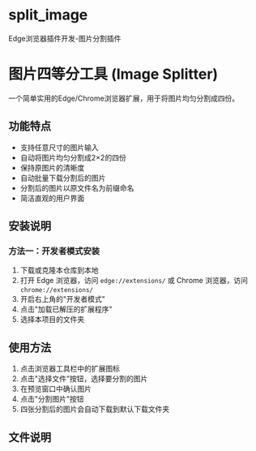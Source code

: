 # split_image
Edge浏览器插件开发-图片分割插件
# 图片四等分工具 (Image Splitter)

一个简单实用的Edge/Chrome浏览器扩展，用于将图片均匀分割成四份。

## 功能特点

- 支持任意尺寸的图片输入
- 自动将图片均匀分割成2×2的四份
- 保持原图片的清晰度
- 自动批量下载分割后的图片
- 分割后的图片以原文件名为前缀命名
- 简洁直观的用户界面

## 安装说明

### 方法一：开发者模式安装

1. 下载或克隆本仓库到本地
2. 打开 Edge 浏览器，访问 `edge://extensions/` 
   或 Chrome 浏览器，访问 `chrome://extensions/`
3. 开启右上角的"开发者模式"
4. 点击"加载已解压的扩展程序"
5. 选择本项目的文件夹

## 使用方法

1. 点击浏览器工具栏中的扩展图标
2. 点击"选择文件"按钮，选择要分割的图片
3. 在预览窗口中确认图片
4. 点击"分割图片"按钮
5. 四张分割后的图片会自动下载到默认下载文件夹

## 文件说明 
